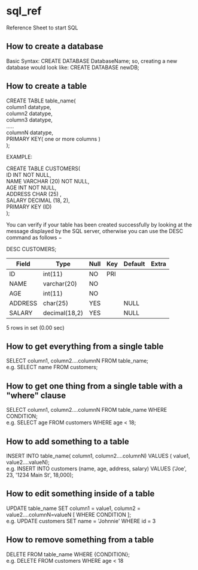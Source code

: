 # sql_ref
Reference Sheet to start SQL

## How to create a database

Basic Syntax: CREATE DATABASE DatabaseName;
so, creating a new database <newDB> would look like: CREATE DATABASE newDB;

## How to create a table

CREATE TABLE table_name(<br/>
   column1 datatype,<br/>
   column2 datatype,<br/>
   column3 datatype,<br/>
   .....<br/>
   columnN datatype,<br/>
   PRIMARY KEY( one or more columns )<br/>
);

EXAMPLE:

CREATE TABLE CUSTOMERS(<br/>
   ID   INT              NOT NULL,<br/>
   NAME VARCHAR (20)     NOT NULL,<br/>
   AGE  INT              NOT NULL,<br/>
   ADDRESS  CHAR (25) ,<br/>
   SALARY   DECIMAL (18, 2),<br/>
   PRIMARY KEY (ID)<br/>
);

You can verify if your table has been created successfully by looking at the message displayed by the SQL server, otherwise you can use the DESC command as follows −

DESC CUSTOMERS;

| Field   | Type          | Null | Key | Default | Extra |
|---|---|---|---|---|---|
| ID      | int(11)       | NO   | PRI |         |       |
| NAME    | varchar(20)   | NO   |     |         |       |
| AGE     | int(11)       | NO   |     |         |       |
| ADDRESS | char(25)      | YES  |     | NULL    |       |
| SALARY  | decimal(18,2) | YES  |     | NULL    |       |

5 rows in set (0.00 sec)

## How to get everything from a single table

SELECT column1, column2....columnN FROM table_name;<br/>
e.g. SELECT name FROM customers;

## How to get one thing from a single table with a "where" clause

SELECT column1, column2....columnN FROM table_name WHERE CONDITION;</br>
e.g. SELECT age FROM customers WHERE age < 18;

## How to add something to a table

INSERT INTO table_name( column1, column2....columnN) VALUES ( value1, value2....valueN);<br/>
e.g. INSERT INTO customers (name, age, address, salary) VALUES ('Joe', 23, '1234 Main St', 18,000);

## How to edit something inside of a table

UPDATE table_name SET column1 = value1, column2 = value2....columnN=valueN [ WHERE  CONDITION ];<br/>
e.g. UPDATE customers SET name = 'Johnnie' WHERE id = 3

## How to remove something from a table

DELETE FROM table_name WHERE  {CONDITION};<br/>
e.g. DELETE FROM customers WHERE age < 18

